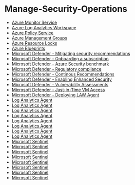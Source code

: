 # Manage-Security-Operations


- [Azure Monitor Service](https://github.com/earkevin11/Azure-Monitor-Service)<br>
- [Azure Log Analytics Workspace](https://github.com/earkevin11/Log-Analytics-Workspace)
- [Azure Policy Service](https://github.com/earkevin11/Policy-Service)
- [Azure Management Groups](https://github.com/earkevin11/Management-Groups)
- [Azure Resource Locks](https://github.com/earkevin11/Resource-Locks)
- [Azure Blueprints](https://github.com/earkevin11/Azure-Blueprints)
- [Microsoft Defender - Mitigating security recommendations](https://github.com/earkevin11/Microsoft-Defender---Mitigating-Security-Recommendations)
- [Microsoft Defender - Onboarding a subscription]()
- [Microsoft Defender - Azure Security benchmark]()
- [Microsoft Defender - Regulatory compliance]()
- [Microsoft Defender - Continous Recommendations]()
- [Microsoft Defender - Enabling Enhanced Security]()
- [Microsoft Defender - Vulnerability Assessments]()
- [Microsoft Defender - Just-in-Time VM Access]()
- [Microsoft Defender - Deploying LAW Agent]()
- [Log Analytics Agent]()
- [Log Analytics Agent]()
- [Log Analytics Agent]()
- [Log Analytics Agent]()
- [Log Analytics Agent]()
- [Log Analytics Agent]()
- [Log Analytics Agent]()
- [Log Analytics Agent]()
- [Microsoft Sentinel]()
- [Microsoft Sentinel]()
- [Microsoft Sentinel]()
- [Microsoft Sentinel]()
- [Microsoft Sentinel]()
- [Microsoft Sentinel]()
- [Microsoft Sentinel]()
- [Microsoft Sentinel]()

